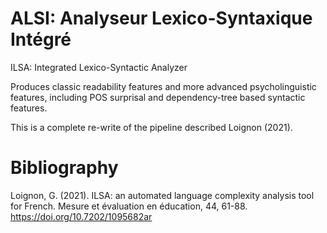 # ALSI: Analyseur Lexico-Syntaxique Intégré
ILSA: Integrated Lexico-Syntactic Analyzer

Produces classic readability features and more advanced psycholinguistic features, including POS surprisal and dependency-tree based syntactic features.

This is a complete re-write of the pipeline described Loignon (2021).

# Bibliography
Loignon, G. (2021). ILSA: an automated language complexity analysis tool for French. Mesure et évaluation en éducation, 44, 61-88. https://doi.org/10.7202/1095682ar
